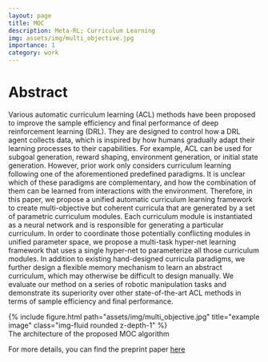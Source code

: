 ```yaml
---
layout: page
title: MOC
description: Meta-RL; Curriculum Learning
img: assets/img/multi_objective.jpg
importance: 1
category: work
---
```


# Abstract
Various automatic curriculum learning (ACL) methods have been proposed to improve the sample efficiency and final performance of deep reinforcement learning (DRL). They are designed to control how a DRL agent collects data, which is inspired by how humans gradually adapt their learning processes to their capabilities. For example, ACL can be used for subgoal generation, reward shaping, environment generation, or initial state generation. However, prior work only considers curriculum learning following one of the aforementioned predefined paradigms. It is unclear which of these paradigms are complementary, and how the combination of them can be learned from interactions with the environment. Therefore, in this paper, we propose a unified automatic curriculum learning framework to create multi-objective but coherent curricula that are generated by a set of parametric curriculum modules. Each curriculum module is instantiated as a neural network and is responsible for generating a particular curriculum. In order to coordinate those potentially conflicting modules in unified parameter space, we propose a multi-task hyper-net learning framework that uses a single hyper-net to parameterize all those curriculum modules. In addition to existing hand-designed curricula paradigms, we further design a flexible memory mechanism to learn an abstract curriculum, which may otherwise be difficult to design manually. We evaluate our method on a series of robotic manipulation tasks and demonstrate its superiority over other state-of-the-art ACL methods in terms of sample efficiency and final performance.


<div class="row">
    <div class="col-sm mt-3 mt-md-0">
        {% include figure.html path="assets/img/multi_objective.jpg" title="example image" class="img-fluid rounded z-depth-1" %}
    </div>
</div>
<div class="caption">
    The architecture of the proposed MOC algorithm
</div>

For more details, you can find the preprint paper [here](https://arxiv.org/abs/2110.03032)
